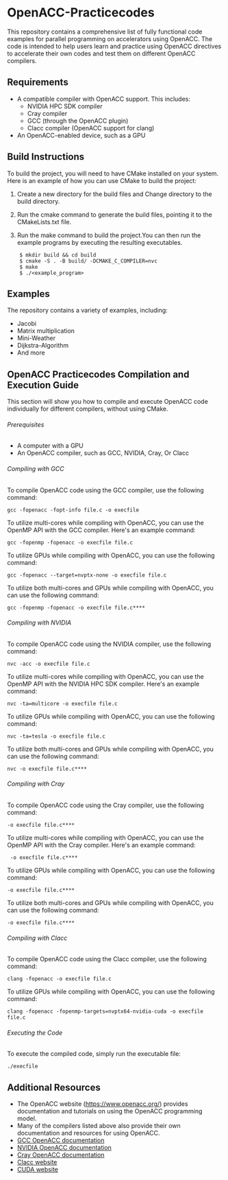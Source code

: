 # OpenACC-Practicecodes

This repository contains a comprehensive list of fully functional code examples for parallel programming on accelerators using OpenACC. The code is intended to help users learn and practice using OpenACC directives to accelerate their own codes and test them on different OpenACC compilers.

## Requirements

- A compatible compiler with OpenACC support. This includes:
  - NVIDIA HPC SDK compiler
  - Cray compiler
  - GCC (through the OpenACC plugin)
  - Clacc compiler (OpenACC support for clang)
- An OpenACC-enabled device, such as a GPU

## Build Instructions

To build the project, you will need to have CMake installed on your system. Here is an example of how you can use CMake to build the project:

1. Create a new directory for the build files and Change directory to the build directory.

2. Run the cmake command to generate the build files, pointing it to the CMakeLists.txt file.

3. Run the make command to build the project.You can then run the example programs by executing the resulting executables.
```
    $ mkdir build && cd build
    $ cmake -S . -B build/ -DCMAKE_C_COMPILER=nvc
    $ make
    $ ./<example_program>
```    

## Examples

The repository contains a variety of examples, including:

- Jacobi
- Matrix multiplication
- Mini-Weather
- Dijkstra-Algorithm
- And more

## OpenACC Practicecodes Compilation and Execution Guide

This section will show you how to compile and execute OpenACC code individually for different compilers, without using CMake.

###### Prerequisites

- A computer with a GPU
- An OpenACC compiler, such as GCC, NVIDIA, Cray, Or Clacc

###### Compiling with GCC
To compile OpenACC code using the GCC compiler, use the following command:
```
gcc -fopenacc -fopt-info file.c -o execfile
```
To utilize multi-cores while compiling with OpenACC, you can use the OpenMP API with the GCC compiler. Here's an example command:
```
gcc -fopenmp -fopenacc -o execfile file.c
```
To utilize GPUs while compiling with OpenACC, you can use the following command:
```
gcc -fopenacc --target=nvptx-none -o execfile file.c
```
To utilize both multi-cores and GPUs while compiling with OpenACC, you can use the following command:
```
gcc -fopenmp -fopenacc -o execfile file.c****
```
###### Compiling with NVIDIA
To compile OpenACC code using the NVIDIA compiler, use the following command:
```
nvc -acc -o execfile file.c
```
To utilize multi-cores while compiling with OpenACC, you can use the OpenMP API with the NVIDIA HPC SDK compiler. Here's an example command:
```
nvc -⁠ta=multicore -o execfile file.c
```
To utilize GPUs while compiling with OpenACC, you can use the following command:
```
nvc -⁠ta=tesla -o execfile file.c
```
To utilize both multi-cores and GPUs while compiling with OpenACC, you can use the following command:
```
nvc -o execfile file.c****
```

###### Compiling with Cray
To compile OpenACC code using the Cray compiler, use the following command:
```
-o execfile file.c****
```
To utilize multi-cores while compiling with OpenACC, you can use the OpenMP API with the Cray compiler. Here's an example command:
```
 -o execfile file.c****
```
To utilize GPUs while compiling with OpenACC, you can use the following command:
```
-o execfile file.c****
```
To utilize both multi-cores and GPUs while compiling with OpenACC, you can use the following command:
```
-o execfile file.c****
```
###### Compiling with Clacc
To compile OpenACC code using the Clacc compiler, use the following command:
```
clang -fopenacc -o execfile file.c
```
To utilize GPUs while compiling with OpenACC, you can use the following command:
```
clang -fopenacc -fopenmp-targets=nvptx64-nvidia-cuda -o execfile file.c
```
###### Executing the Code
To execute the compiled code, simply run the executable file:
```
./execfile
```

## Additional Resources

- The OpenACC website (https://www.openacc.org/) provides documentation and tutorials on using the OpenACC programming model.
- Many of the compilers listed above also provide their own documentation and resources for using OpenACC.
- [GCC OpenACC documentation](https://gcc.gnu.org/wiki/OpenACC)
- [NVIDIA OpenACC documentation](https://docs.nvidia.com/cuda/cuda-compiler-driver-nvc/index.html)
- [Cray OpenACC documentation](https://docs.cray.com/books/S-2489-51/html-S-2489-51/openacc.html)
- [Clacc website](https://www.openacc.org/sites/default/files/inline-images/events/F2F20%20presentations/BoF-clacc.pdf)
- [CUDA website](https://developer.nvidia.com/cuda-zone)
